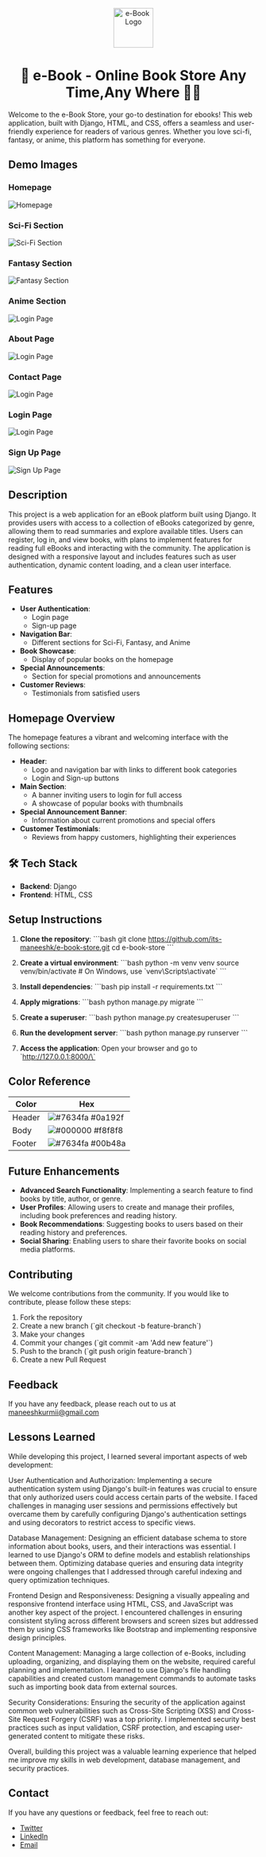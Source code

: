 <p align="center">
  <img src="app/static/img/ico-ebook.png" alt="e-Book Logo" width="80">
</p>

# 
<h1 align="center">🚀 e-Book - Online Book Store Any Time,Any Where 👩‍💻</h1>
Welcome to the e-Book Store, your go-to destination for ebooks! This web application, built with Django, HTML, and CSS, offers a seamless and user-friendly experience for readers of various genres. Whether you love sci-fi, fantasy, or anime, this platform has something for everyone.

<!-- ![e-Book screenshot](.assets/eBook-screenshot-1.png)
  <img src=".assets/eBook-screenshot-1-1.png"/>
  <img src=".assets/eBook-screenshot-2.png"/> 
  <img src=".assets/eBook-screenshot-3.png"/>
  <img src=".assets/eBook-screenshot-4.png"/>  -->

## Demo Images

### Homepage
![Homepage](.demo-images/e-book-demo-image-1.png)

### Sci-Fi Section
![Sci-Fi Section](.demo-images/e-book-Sci-fi-section-demo-image-1.png)

### Fantasy Section
![Fantasy Section](.demo-images/e-book-fantasy-section-demo-image-1.png)

### Anime Section
![Login Page](.demo-images/e-book-anime-section-demo-image-1.png)

### About Page
![Login Page](.demo-images/e-book-about-section-demo-image-1.png)

### Contact Page
![Login Page](.demo-images/e-book-contact-us-section-demo-image-1.png)

### Login Page
![Login Page](.demo-images/e-book-login-page-demo-image-1.png)

### Sign Up Page
![Sign Up Page](.demo-images/e-book-sign-up-page-demo-image-1.png)


## Description
This project is a web application for an eBook platform built using Django. It provides users with access to a collection of eBooks categorized by genre, allowing them to read summaries and explore available titles. Users can register, log in, and view books, with plans to implement features for reading full eBooks and interacting with the community. The application is designed with a responsive layout and includes features such as user authentication, dynamic content loading, and a clean user interface.

## Features

- **User Authentication**: 
  - Login page
  - Sign-up page
- **Navigation Bar**: 
  - Different sections for Sci-Fi, Fantasy, and Anime
- **Book Showcase**: 
  - Display of popular books on the homepage
- **Special Announcements**: 
  - Section for special promotions and announcements
- **Customer Reviews**: 
  - Testimonials from satisfied users

## Homepage Overview

The homepage features a vibrant and welcoming interface with the following sections:

- **Header**: 
  - Logo and navigation bar with links to different book categories
  - Login and Sign-up buttons
- **Main Section**: 
  - A banner inviting users to login for full access
  - A showcase of popular books with thumbnails
- **Special Announcement Banner**: 
  - Information about current promotions and special offers
- **Customer Testimonials**: 
  - Reviews from happy customers, highlighting their experiences

## 🛠 Tech Stack

- **Backend**: Django
- **Frontend**: HTML, CSS


## Setup Instructions

1. **Clone the repository**:
    \`\`\`bash
    git clone https://github.com/its-maneeshk/e-book-store.git
    cd e-book-store
    \`\`\`

2. **Create a virtual environment**:
    \`\`\`bash
    python -m venv venv
    source venv/bin/activate   # On Windows, use \`venv\\Scripts\\activate\`
    \`\`\`

3. **Install dependencies**:
    \`\`\`bash
    pip install -r requirements.txt
    \`\`\`

4. **Apply migrations**:
    \`\`\`bash
    python manage.py migrate
    \`\`\`

5. **Create a superuser**:
    \`\`\`bash
    python manage.py createsuperuser
    \`\`\`

6. **Run the development server**:
    \`\`\`bash
    python manage.py runserver
    \`\`\`

7. **Access the application**:
    Open your browser and go to \`http://127.0.0.1:8000/\`

## Color Reference

| Color             | Hex                                                                |
| ----------------- | ------------------------------------------------------------------ |
| Header | ![#7634fa](https://via.placeholder.com/10/0a192f?text=+) #0a192f |
| Body | ![#000000](https://via.placeholder.com/10/f8f8f8?text=+) #f8f8f8 |
| Footer | ![#7634fa](https://via.placeholder.com/10/00b48a?text=+) #00b48a |

## Future Enhancements

- **Advanced Search Functionality**: Implementing a search feature to find books by title, author, or genre.
- **User Profiles**: Allowing users to create and manage their profiles, including book preferences and reading history.
- **Book Recommendations**: Suggesting books to users based on their reading history and preferences.
- **Social Sharing**: Enabling users to share their favorite books on social media platforms.

## Contributing

We welcome contributions from the community. If you would like to contribute, please follow these steps:

1. Fork the repository
2. Create a new branch (\`git checkout -b feature-branch\`)
3. Make your changes
4. Commit your changes (\`git commit -am 'Add new feature'\`)
5. Push to the branch (\`git push origin feature-branch\`)
6. Create a new Pull Request


## Feedback

If you have any feedback, please reach out to us at maneeshkurmii@gmail.com
 
## Lessons Learned

While developing this project, I learned several important aspects of web development:

User Authentication and Authorization: Implementing a secure authentication system using Django's built-in features was crucial to ensure that only authorized users could access certain parts of the website. I faced challenges in managing user sessions and permissions effectively but overcame them by carefully configuring Django's authentication settings and using decorators to restrict access to specific views.

Database Management: Designing an efficient database schema to store information about books, users, and their interactions was essential. I learned to use Django's ORM to define models and establish relationships between them. Optimizing database queries and ensuring data integrity were ongoing challenges that I addressed through careful indexing and query optimization techniques.

Frontend Design and Responsiveness: Designing a visually appealing and responsive frontend interface using HTML, CSS, and JavaScript was another key aspect of the project. I encountered challenges in ensuring consistent styling across different browsers and screen sizes but addressed them by using CSS frameworks like Bootstrap and implementing responsive design principles.

Content Management: Managing a large collection of e-Books, including uploading, organizing, and displaying them on the website, required careful planning and implementation. I learned to use Django's file handling capabilities and created custom management commands to automate tasks such as importing book data from external sources.

Security Considerations: Ensuring the security of the application against common web vulnerabilities such as Cross-Site Scripting (XSS) and Cross-Site Request Forgery (CSRF) was a top priority. I implemented security best practices such as input validation, CSRF protection, and escaping user-generated content to mitigate these risks.

Overall, building this project was a valuable learning experience that helped me improve my skills in web development, database management, and security practices.

## Contact
If you have any questions or feedback, feel free to reach out:

- [Twitter](https://twitter.com/@its_maneeshk_)
- [LinkedIn](https://www.linkedin.com/in/itsmaneeshk/)
- [Email](mailto:maneeshkurmii@gmail.com)